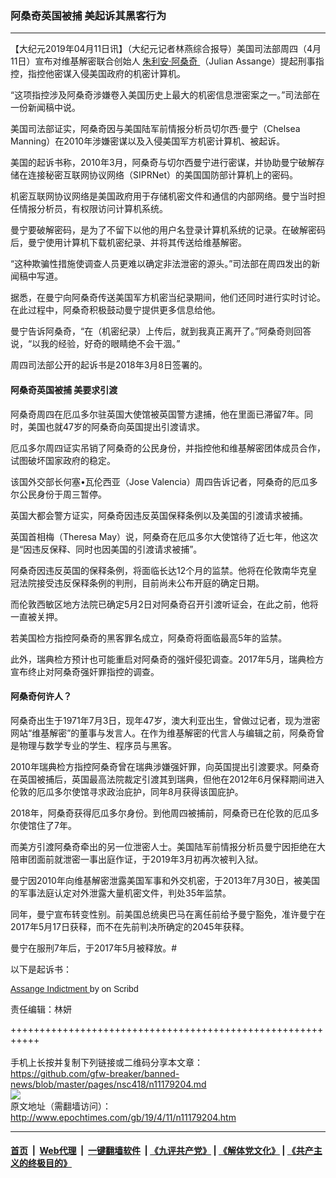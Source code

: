 ### 阿桑奇英国被捕 美起诉其黑客行为
------------------------

<p>
 【大纪元2019年04月11日讯】（大纪元记者林燕综合报导）美国司法部周四（4月11日）宣布对维基解密联合创始人
 <a href="http://www.epochtimes.com/gb/tag/%E6%9C%B1%E5%88%A9%E5%AE%89%C2%B7%E9%98%BF%E6%A1%91%E5%A5%87.html">
  朱利安·阿桑奇
 </a>
 （Julian Assange）提起刑事指控，指控他密谋入侵美国政府的机密计算机。
</p>
<p>
 “这项指控涉及阿桑奇涉嫌卷入美国历史上最大的机密信息泄密案之一。”司法部在一份新闻稿中说。
</p>
<p>
 美国司法部证实，阿桑奇因与美国陆军前情报分析员切尔西·曼宁（Chelsea Manning）在2010年涉嫌密谋以及入侵美国军方机密计算机、被起诉。
</p>
<p>
 美国的起诉书称，2010年3月，阿桑奇与切尔西曼宁进行密谋，并协助曼宁破解存储在连接秘密互联网协议网络（SIPRNet）的美国国防部计算机上的密码。
</p>
<p>
 机密互联网协议网络是美国政府用于存储机密文件和通信的内部网络。曼宁当时担任情报分析员，有权限访问计算机系统。
</p>
<p>
 曼宁要破解密码，是为了不留下以他的用户名登录计算机系统的记录。在破解密码后，曼宁使用计算机下载机密纪录、并将其传送给维基解密。
</p>
<p>
 “这种欺骗性措施使调查人员更难以确定非法泄密的源头。”司法部在周四发出的新闻稿中写道。
</p>
<p>
 据悉，在曼宁向阿桑奇传送美国军方机密当纪录期间，他们还同时进行实时讨论。在此过程中，阿桑奇积极鼓动曼宁提供更多信息给他。
</p>
<p>
 曼宁告诉阿桑奇，“在（机密纪录）上传后，就到我真正离开了。”阿桑奇则回答说，“以我的经验，好奇的眼睛绝不会干涸。”
</p>
<p>
 周四司法部公开的起诉书是2018年3月8日签署的。
</p>
<h4>
 阿桑奇英国被捕 美要求引渡
</h4>
<p>
 阿桑奇周四在厄瓜多尔驻英国大使馆被英国警方逮捕，他在里面已滞留7年。同时，美国也就47岁的阿桑奇向英国提出引渡请求。
</p>
<p>
 厄瓜多尔周四证实吊销了阿桑奇的公民身份，并指控他和维基解密团体成员合作，试图破坏国家政府的稳定。
</p>
<p>
 该国外交部长何塞•瓦伦西亚（Jose Valencia）周四告诉记者，阿桑奇的厄瓜多尔公民身份于周三暂停。
</p>
<p>
 英国大都会警方证实，阿桑奇因违反英国保释条例以及美国的引渡请求被捕。
</p>
<p>
 英国首相梅（Theresa May）说，阿桑奇在厄瓜多尔大使馆待了近七年，他这次是“因违反保释、同时也因美国的引渡请求被捕”。
</p>
<p>
 阿桑奇因违反英国的保释条例，将面临长达12个月的监禁。他将在伦敦南华克皇冠法院接受违反保释条例的判刑，目前尚未公布开庭的确定日期。
</p>
<p>
 而伦敦西敏区地方法院已确定5月2日对阿桑奇召开引渡听证会，在此之前，他将一直被关押。
</p>
<p>
 若美国检方指控阿桑奇的黑客罪名成立，阿桑奇将面临最高5年的监禁。
</p>
<p>
 此外，瑞典检方预计也可能重启对阿桑奇的强奸侵犯调查。2017年5月，瑞典检方宣布终止对阿桑奇强奸罪指控的调查。
</p>
<h4>
 阿桑奇何许人？
</h4>
<p>
 阿桑奇出生于1971年7月3日，现年47岁，澳大利亚出生，曾做过记者，现为泄密网站“维基解密”的董事与发言人。在作为维基解密的代言人与编辑之前，阿桑奇曾是物理与数学专业的学生、程序员与黑客。
</p>
<p>
 2010年瑞典检方指控阿桑奇曾在瑞典涉嫌强奸罪，向英国提出引渡要求。阿桑奇在英国被捕后，英国最高法院裁定引渡其到瑞典，但他在2012年6月保释期间进入伦敦的厄瓜多尔使馆寻求政治庇护，同年8月获得该国庇护。
</p>
<p>
 2018年，阿桑奇获得厄瓜多尔身份。到他周四被捕前，阿桑奇已在伦敦的厄瓜多尔使馆住了7年。
</p>
<p>
 而美方引渡阿桑奇牵出的另一位泄密人士。美国陆军前情报分析员曼宁因拒绝在大陪审团面前就泄密一事出庭作证，于2019年3月初再次被判入狱。
</p>
<p>
 曼宁因2010年向维基解密泄露美国军事和外交机密，于2013年7月30日，被美国的军事法庭认定对外泄露大量机密文件，判处35年监禁。
</p>
<p>
 同年，曼宁宣布转变性别。前美国总统奥巴马在离任前给予曼宁豁免，准许曼宁在2017年5月17日获释，而不在先前判决所确定的2045年获释。
</p>
<p>
 曼宁在服刑7年后，于2017年5月被释放。#
</p>
<p>
 以下是起诉书：
</p>
<p style="margin: 12px auto 6px auto; font-family: Helvetica,Arial,Sans-serif; font-style: normal; font-variant: normal; font-weight: normal; font-size: 14px; line-height: normal; font-size-adjust: none; font-stretch: normal; -x-system-font: none; display: block;">
 <a href="https://www.scribd.com/document/405892339/Assange-Indictment#from_embed" style="text-decoration: underline;" title="View Assange Indictment on Scribd">
  Assange Indictment
 </a>
 by on Scribd
</p>
<p>
</p>
<p>
 责任编辑：林妍
</p>

+++++++++++++++++++++++++++++++++++++++++++++++++++++++++++<br/><br/>
手机上长按并复制下列链接或二维码分享本文章：<br/>
https://github.com/gfw-breaker/banned-news/blob/master/pages/nsc418/n11179204.md <br/>
<a href='https://github.com/gfw-breaker/banned-news/blob/master/pages/nsc418/n11179204.md'><img src='https://github.com/gfw-breaker/banned-news/blob/master/pages/nsc418/n11179204.md.png'/></a> <br/>
原文地址（需翻墙访问）：http://www.epochtimes.com/gb/19/4/11/n11179204.htm


------------------------
#### [首页](https://github.com/gfw-breaker/banned-news/blob/master/README.md) &nbsp;|&nbsp; [Web代理](https://github.com/labour-camp/helloworld) &nbsp;|&nbsp; [一键翻墙软件](https://github.com/gfw-breaker/nogfw/blob/master/README.md) &nbsp;| [《九评共产党》](https://github.com/gfw-breaker/9ping.md/blob/master/README.md#九评之一评共产党是什么) | [《解体党文化》](https://github.com/gfw-breaker/jtdwh.md/blob/master/README.md) | [《共产主义的终极目的》](https://github.com/gfw-breaker/gczydzjmd.md/blob/master/README.md)

